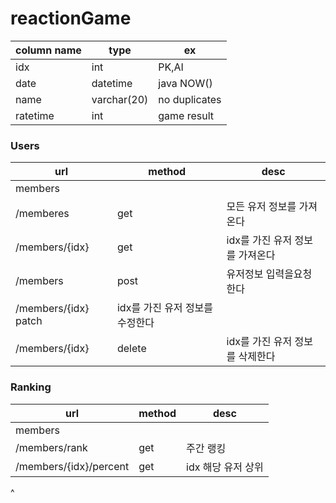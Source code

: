 # reactionGame

| column name | type        | ex            |
|-------------|-------------|---------------|
| idx         | int         | PK,AI         |
| date        | datetime    | java NOW()    |
| name        | varchar(20) | no duplicates |
| ratetime    | int         | game result   |


### Users
|  url         | method | desc                         |
|--------------|--------|------------------------------|
| members      |        |                              |
| /memberes    | get    |모든 유저 정보를 가져온다      |
| /members/{idx}| get   |idx를 가진 유저 정보를 가져온다|
| /members     | post   |유저정보 입력을요청한다        |
| /members/{idx}  patch  |idx를 가진 유저 정보를 수정한다|
| /members/{idx} | delete |idx를 가진 유저 정보를 삭제한다|

### Ranking
|url                | method | desc   |
|-------------------|--------|--------|
| members           |        |        |
| /members/rank     | get    |주간 랭킹|
| /members/{idx}/percent | get    |idx 해당 유저 상위 |
^
